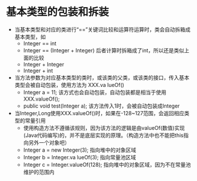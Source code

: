 # 基本类型的包装和拆装
- 当基本类型和对应的类进行“==”关键词比较和运算符运算时，类会自动拆箱成基本类型，如
    - Integer == int
    - Integer == (Integer + Integer)   后者计算时拆箱成了int，所以还是类似上面的比较
    - Integer + Integer
    - Integer + int
- 当方法参数为对应基本类型的类时，或该类的父类，或该类的接口，传入基本类型会被自动包装，使用方法为 XXX.va lueOf()
    - Integer a = 11; 该方式也会自动包装，自动包装都是相当于使用XXX.valueOf();
    - public void test(Integer a);  该方法传入1时，会被自动包装成Integer
- 当Integer,Long使用XXX.valueOf()时，如果在-128~127范围，会返回相应类型的常量引用
    - 使用构造方法不遵循该规则，因为该方法的逻辑是由valueOf(数值)实现(Java代码编写)的，并不是底层实现的原理。（构造方法中也不能把this指向另外一个对象吧）
    - Integer a = new Integer(3); 指向堆中的对象区域
    - Integer b = Integer.va lueOf(3); 指向常量池区域
    - Integer c = Integer.valueOf(128); 指向堆中的对象区域，因为不在常量池维护的范围内